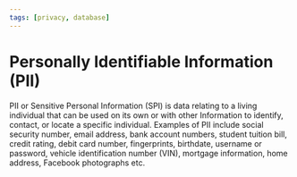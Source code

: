 ```yaml
---
tags: [privacy, database]
---
```


# Personally Identifiable Information (PII)

PII or Sensitive Personal Information (SPI) is data relating to a living
individual that can be used on its own or with other Information to identify,
contact, or locate a specific individual. Examples of PII include social
security number, email address, bank account numbers, student tuition bill,
credit rating, debit card number, fingerprints, birthdate, username or password,
vehicle identification number (VIN), mortgage information, home address,
Facebook photographs etc.
